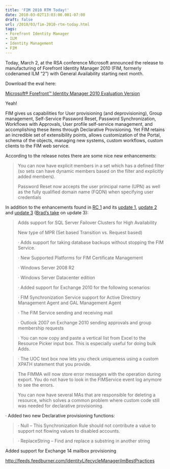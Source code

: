 ```yaml
---
title: 'FIM 2010 RTM Today!'
date: 2010-03-02T13:03:00.001-07:00
draft: false
url: /2010/03/fim-2010-rtm-today.html
tags: 
- Forefront Identity Manager
- ILM
- Identity Management
- FIM
---
```


Today, March 2, at the RSA conference Microsoft announced the release to manufacturing of Forefront Identity Manager 2010 (FIM, formerly codenamed ILM “2”) with General Availability starting next month.

Download the eval here:

[Microsoft® Forefront™ Identity Manager 2010 Evaluation Version](http://www.microsoft.com/downloads/details.aspx?displaylang=en&FamilyID=22731a2a-5b0f-4c6b-846a-e53588117981)

Yeah!

FIM gives us capabilities for User provisioning (and deprovisioning), Group management, Self-Service Password Reset, Password Synchronization, Workflows with Approvals, User profile self-service management, and accomplishing these items through Declarative Provisioning. Yet FIM retains an incredible set of extensibility points, allows customization of the Portal, schema of the objects, managing new systems, custom workflows, custom clients to the FIM web service.

According to the release notes there are some nice new enhancements:

> You can now have explicit members in a set which has a defined filter (so sets can have dynamic members based on the filter and explicitly added members).
> 
> Password Reset now accepts the user principal name (UPN) as well as the fully qualified domain name (FQDN) when specifying user credentials  

In addition to the enhancements found in [RC 1](http://www.ilmbestpractices.com/blog/2009/10/fim-rc-1-is-here-whats-new.html) and its [update 1](http://www.ilmbestpractices.com/blog/2009/11/update-to-fim-rc1.html), [update 2](http://support.microsoft.com/KB/977312) and [update 3](http://www.ilmbestpractices.com/blog/2010/02/final-update-for-fim-rc1-released.html) ([Brad’s take](http://www.identitychaos.com/2010/02/fim2010-rc13-update-3-good-and-bad.html) on update 3):

> Adds support for SQL Server Failover Clusters for High Availability
> 
> New type of MPR (Set based Transition vs. Request based)
> 
> · Adds support for taking database backups without stopping the FIM Service.
> 
> · New Supported Platforms for FIM Certificate Management
> 
> · Windows Server 2008 R2
> 
> · Windows Server Datacenter edition
> 
> · Added support for Exchange 2010 for the following scenarios:
> 
> · FIM Synchronization Service support for Active Directory Management Agent and GAL Management Agent
> 
> · The FIM Service sending and receiving mail
> 
> · Outlook 2007 on Exchange 2010 sending approvals and group membership requests
> 
> · You can now copy and paste a vertical list from Excel to the Resource Picker input box. This is especially useful for doing bulk Adds.

> · The UOC text box now lets you check uniqueness using a custom XPATH statement that you provide.

> The FIMMA will now store error messages with the operation during export. You do not have to look in the FIMService event log anymore to see the errors.

> You can now have several MAs that are responsible for deleting a resource, which solves a common problem where custom code still was needed for declarative provisioning.

· Added two new Declarative provisioning functions:

> · Null – This Synchronization Rule should not contribute a value to support not flowing values to disabled accounts.

> · ReplaceString – Find and replace a substring in another string

Added support for Exchange 14 mailbox provisioning

http://feeds.feedburner.com/IdentityLifecycleManagerilmBestPractices